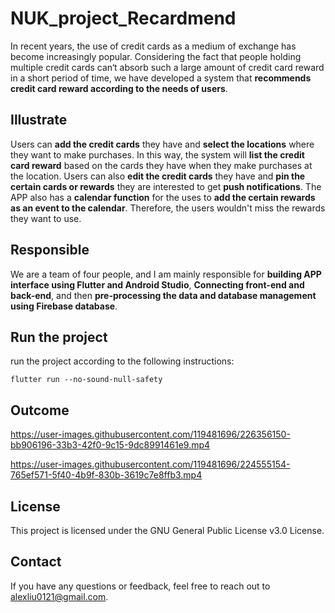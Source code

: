 # NUK_project_Recardmend
In recent years, the use of credit cards as a medium of exchange has become increasingly popular. Considering the fact that people holding multiple credit cards can‘t absorb such a large amount of credit card reward in a short period of time, we have developed a system that **recommends credit card reward according to the needs of users**.
## Illustrate
Users can **add the credit cards** they have and **select the locations** where they want to make purchases. In this way, the system will **list the credit card reward** based on the cards they have when they make purchases at the location.
Users can also **edit the credit cards** they have and **pin the certain cards or rewards** they are interested to get **push notifications**.
The APP also has a **calendar function** for the uses to **add the certain rewards as an event to the calendar**. Therefore, the users wouldn't miss the rewards they want to use.
## Responsible
We are a team of four people, and I am mainly responsible for **building APP interface using Flutter and Android Studio**, **Connecting front-end and back-end**, and then **pre-processing the data and database management using Firebase database**.
## Run the project
run the project according to the following instructions:
```
flutter run --no-sound-null-safety
```
## Outcome




https://user-images.githubusercontent.com/119481696/226356150-bb906196-33b3-42f0-9c15-9dc8991461e9.mp4






https://user-images.githubusercontent.com/119481696/224555154-765ef571-5f40-4b9f-830b-3619c7e8ffb3.mp4


## License
This project is licensed under the GNU General Public License v3.0 License.

## Contact
If you have any questions or feedback, feel free to reach out to alexliu0121@gmail.com.
